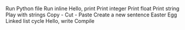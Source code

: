 Run Python file
Run inline
Hello, print
Print integer
Print float
Print string
Play with strings
Copy - Cut - Paste
Create a new sentence
Easter Egg
Linked list cycle
Hello, write
Compile
